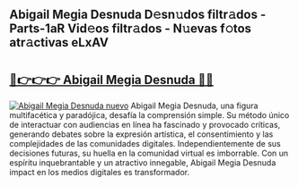 ## Abigail Megia Desnuda D𝚎sn𝚞dos filtr𝚊dos - Parts-1aR Vid𝚎os filtr𝚊dos - N𝚞evas f𝚘tos atr𝚊ctivas eLxAV

# <h2><a href="http://mbd0kg.tromn.icu/?c=Abigail+Megia+Desnuda">🔗👉👉👉 Abigail Megia Desnuda 🔗🔗</a></h2>

[![Abigail Megia Desnuda nuevo](https://i.imgur.com/pEAQMta.gif)](http://mbd0kg.tromn.icu/?c=Abigail+Megia+Desnuda)
Abigail Megia Desnuda, una figura multifacética y paradójica, desafía la comprensión simple. Su método único de interactuar con audiencias en línea ha fascinado y provocado críticas, generando debates sobre la expresión artística, el consentimiento y las complejidades de las comunidades digitales. Independientemente de sus decisiones futuras, su huella en la comunidad virtual es imborrable. Con un espíritu inquebrantable y un atractivo innegable, Abigail Megia Desnuda impact en los medios digitales es transformador.
